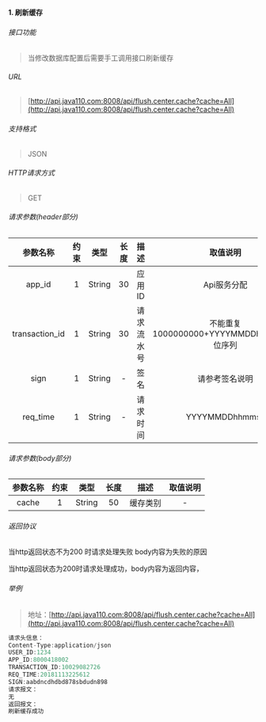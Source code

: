 

**1\. 刷新缓存**
###### 接口功能
> 当修改数据库配置后需要手工调用接口刷新缓存

###### URL
> [http://api.java110.com:8008/api/flush.center.cache?cache=All](http://api.java110.com:8008/api/flush.center.cache?cache=All)

###### 支持格式
> JSON

###### HTTP请求方式
> GET

###### 请求参数(header部分)
|参数名称|约束|类型|长度|描述|取值说明|
| :-: | :-: | :-: | :-: | :-: | :-:|
|app_id|1|String|30|应用ID|Api服务分配                      |
|transaction_id|1|String|30|请求流水号|不能重复 1000000000+YYYYMMDDhhmmss+6位序列 |
|sign|1|String|-|签名|请参考签名说明|
|req_time|1|String|-|请求时间|YYYYMMDDhhmmss|

###### 请求参数(body部分)
|参数名称|约束|类型|长度|描述|取值说明|
| :-: | :-: | :-: | :-: | :-: | :-: |
|cache|1|String|50|缓存类别|-|

###### 返回协议

当http返回状态不为200 时请求处理失败 body内容为失败的原因

当http返回状态为200时请求处理成功，body内容为返回内容，




###### 举例
> 地址：[http://api.java110.com:8008/api/flush.center.cache?cache=All](http://api.java110.com:8008/api/flush.center.cache?cache=All)
``` javascript
请求头信息：
Content-Type:application/json
USER_ID:1234
APP_ID:8000418002
TRANSACTION_ID:10029082726
REQ_TIME:20181113225612
SIGN:aabdncdhdbd878sbdudn898
请求报文：
无
返回报文：
刷新缓存成功

```
